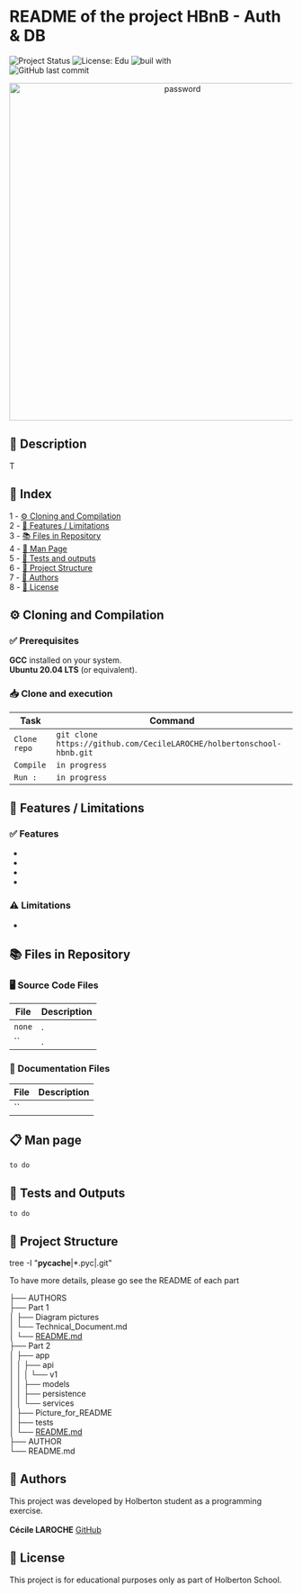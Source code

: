 # README of the project HBnB - Auth & DB

![Project Status](https://img.shields.io/badge/status-development-yellow)  ![License: Edu](https://img.shields.io/badge/license-Educational-lightgrey)  ![buil with](https://img.shields.io/badge/built_with-❤️‍🔥-df0000)\
![GitHub last commit](https://img.shields.io/github/last-commit/CecileLAROCHE/holbertonschool-hbnb?label=Last%20commit)

<p align="center"><img src="https://media3.giphy.com/media/v1.Y2lkPTc5MGI3NjExN3k2cWRwYWl6cGFmYzFocDAxOW5zdDd3d3N0MThwbG9iMTE4eDJ3aSZlcD12MV9pbnRlcm5hbF9naWZfYnlfaWQmY3Q9Zw/26BROFLJSFhP0cMGk/giphy.gif" alt="password" width="600"><!-- markdownlint-disable-line MD033 --></p>

## 📖 Description

T

## 🧭 Index

1 - [⚙️ Cloning and Compilation](#️-cloning-and-compilation)\
2 - [🚀 Features / Limitations](#-features--limitations)\
3 - [📚 Files in Repository](#-files-in-repository)\
4 - [📄 Man Page](#-man-page)\
5 - [🧪 Tests and outputs](#-tests-and-outputs)\
6 - [📁 Project Structure](#-project-structure)\
7 - [👥 Authors](#-authors)\
8 - [📜 License](#-license)

## ⚙️ Cloning and Compilation

### ✅ Prerequisites

**GCC** installed on your system.\
**Ubuntu 20.04 LTS** (or equivalent).

### 📥 Clone and execution

| Task |Command|
|--------------------------------------------|-------------------------------------------------------|
| `Clone repo` | `git clone https://github.com/CecileLAROCHE/holbertonschool-hbnb.git` |
| `Compile` | `in progress` |
| `Run :` | `in progress` |

## 🚀 Features / Limitations

### ✅ Features

*
*
*
*

### ⚠️ Limitations

*

## 📚 Files in Repository

### 🖥️ Source Code Files

| File                   | Description                                                                                         |
| ---------------------- | --------------------------------------------------------------------------------------------------- |
| `none`              | . |
| ``              | . |

### 📑 Documentation Files

| File                 | Description                                                       |
| -------------------- | ----------------------------------------------------------------- |
| `` |   |

## 📋 Man page

`to do`

## 🧪 Tests and Outputs

`to do`

## 📁 Project Structure

tree -I "**pycache**|*.pyc|.git"

To have more details, please go see the README of each part

├── AUTHORS\
├── Part 1\
│   ├── Diagram pictures\
│   └── Technical_Document.md\
│   └── [README.md](https://github.com/CecileLAROCHE/holbertonschool-hbnb/blob/main/Part_1/README.md)\
├── Part 2\
│   ├── app\
│   │   ├── api\
│   │   │   └── v1\
│   │   ├── models\
│   │   ├── persistence\
│   │   └── services\
│   ├── Picture_for_README\
│   ├── tests\
│   └── [README.md](https://github.com/CecileLAROCHE/holbertonschool-hbnb/blob/main/Part_2/README_part2.md)\
├── AUTHOR\
└── README.md

## 👥 Authors

This project was developed by Holberton student as a programming exercise.\
\
**Cécile LAROCHE** [GitHub](https://github.com/CecileLAROCHE)

## 📜 License

This project is for educational purposes only as part of Holberton School.
